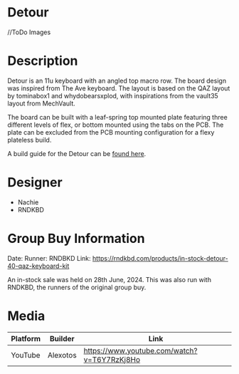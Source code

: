 # Detour

//ToDo Images

# Description
Detour is an 11u keyboard with an angled top macro row. The board design was inspired from The Ave keyboard. The layout is based on the QAZ layout by tominabox1 and whydobearsxplod, with inspirations from the vault35 layout from MechVault.

The board can be built with a leaf-spring top mounted plate featuring three different levels of flex, or bottom mounted using the tabs on the PCB. The plate can be excluded from the PCB mounting configuration for a flexy plateless build.

A build guide for the Detour can be [found here](https://nachie.github.io/detour-build-guide/).

# Designer
- Nachie
- RNDKBD

# Group Buy Information
Date:
Runner: RNDBKD
Link: https://rndkbd.com/products/in-stock-detour-40-qaz-keyboard-kit

An in-stock sale was held on 28th June, 2024. This was also run with RNDKBD, the runners of the original group buy.

# Media

| Platform | Builder  | Link                                        |
|----------|----------|---------------------------------------------|
| YouTube  | Alexotos | https://www.youtube.com/watch?v=T6Y7RzKj8Ho |

